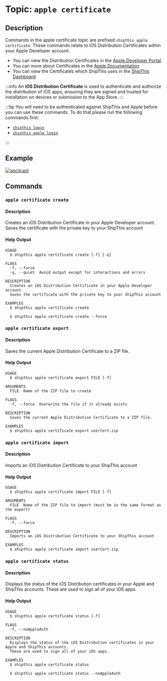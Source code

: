 # Topic: `apple certificate`

## Description

Commands in the apple certificate topic are prefixed `shipthis apple certificate`.
These commands relate to iOS Distribution Certificates within your Apple Developer account.

- You can view the Distribution Certificates in the [Apple Developer Portal](https://developer.apple.com/account/resources/certificates/list).
- You can more about Certificates in the [Apple Documentation](https://developer.apple.com/help/account/create-certificates/certificates-overview/).
- You can view the Certificates which ShipThis uses in the [ShipThis Dashboard](https://shipthis.cc/credentials).

:::info
An **iOS Distribution Certificate** is used to authenticate and authorize the distribution of iOS apps, ensuring they are signed and trusted for installation on devices or submission to the App Store.
:::

:::tip
You will need to be authenticated against ShipThis and Apple before you can use
these commands. To do that please run the following commands first:

- [`shipthis login`](/docs/reference/login)
- [`shipthis apple login`](/docs/reference/apple/login)

:::

## Example

[![asciicast](https://asciinema.org/a/Zm53VNoKQx2n0Qrj0UMLIDHHZ.svg)](https://asciinema.org/a/Zm53VNoKQx2n0Qrj0UMLIDHHZ)

## Commands

### `apple certificate create`

#### Description

Creates an iOS Distribution Certificate in your Apple Developer account.
Saves the certificate with the private key to your ShipThis account

#### Help Output

```
USAGE
  $ shipthis apple certificate create [-f] [-q]

FLAGS
  -f, --force
  -q, --quiet  Avoid output except for interactions and errors

DESCRIPTION
  Creates an iOS Distribution Certificate in your Apple Developer account.
  Saves the certificate with the private key to your ShipThis account

EXAMPLES
  $ shipthis apple certificate create

  $ shipthis apple certificate create --force
```

### `apple certificate export`

#### Description

Saves the current Apple Distribution Certificate to a ZIP file.

#### Help Output

```
USAGE
  $ shipthis apple certificate export FILE [-f]

ARGUMENTS
  FILE  Name of the ZIP file to create

FLAGS
  -f, --force  Overwrite the file if it already exists

DESCRIPTION
  Saves the current Apple Distribution Certificate to a ZIP file.

EXAMPLES
  $ shipthis apple certificate export userCert.zip
```

### `apple certificate import`

#### Description

Imports an iOS Distribution Certificate to your ShipThis account

#### Help Output

```
USAGE
  $ shipthis apple certificate import FILE [-f]

ARGUMENTS
  FILE  Name of the ZIP file to import (must be in the same format as the export)

FLAGS
  -f, --force

DESCRIPTION
  Imports an iOS Distribution Certificate to your ShipThis account

EXAMPLES
  $ shipthis apple certificate import userCert.zip
```

### `apple certificate status`

#### Description

Displays the status of the iOS Distribution certificates in your Apple and ShipThis accounts.
These are used to sign all of your iOS apps.

#### Help Output

```
USAGE
  $ shipthis apple certificate status [-f]

FLAGS
  -f, --noAppleAuth

DESCRIPTION
  Displays the status of the iOS Distribution certificates in your Apple and ShipThis accounts.
  These are used to sign all of your iOS apps.

EXAMPLES
  $ shipthis apple certificate status

  $ shipthis apple certificate status --noAppleAuth
```
